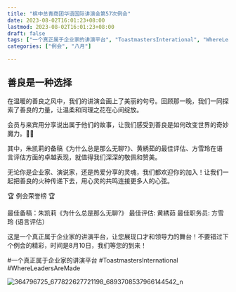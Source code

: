 ```yaml
---
title: "槟中总青商团华语国际讲演会第57次例会"
date: 2023-08-02T16:01:23+08:00
lastmod: 2023-08-02T16:01:23+08:00
draft: false
tags: ["一个真正属于企业家的讲演平台", "ToastmastersInterational", "WhereLeadersAreMade", "朱凯莉", "黄綉茹", "方雪玲"]
categories: ["例会", "八月"]

---
```

 
## 善良是一种选择

在温暖的善良之风中，我们的讲演会画上了美丽的句号。回顾那一晚，我们一同探索了善良的力量，让温柔和同理之花在心间绽放。

会员与来宾用分享说出属于他们的故事，让我们感受到善良是如何改变世界的奇妙魔力。🌟💕

其中，朱凯莉的备稿《为什么总是那么无聊?》、黄綉茹的最佳评估、方雪玲在语言评估方面的卓越表现，就值得我们深深的敬佩和赞美。

无论你是企业家、演说家，还是热爱分享的灵魂，我们都欢迎你的加入！让我们一起把善良的火种传递下去，用心灵的共鸣连接更多人的心弦。

🏆 例会荣誉榜 🏆

最佳备稿：朱凯莉《为什么总是那么无聊?》
最佳评估: 黄綉茹
最佳职务员: 方雪玲 (语言评估）

这是一个真正属于企业家的讲演平台，让您展现口才和领导力的舞台！不要错过下个例会的精彩，时间是8月10日，我们等您的到来！

#一个真正属于企业家的讲演平台
#ToastmastersInternational
#WhereLeadersAreMade


![364796725_677822627721198_6893708537966144542_n](https://github.com/Weipin5013/tmc/assets/40177121/effc0ad1-e770-4c60-bd96-2aee62d22ebc)
